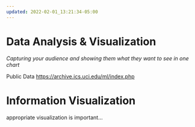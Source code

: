 ```yaml
---
updated: 2022-02-01_13:21:34-05:00
---
```

# Data Analysis & Visualization
*Capturing your audience and showing them what they want to see in one chart*

Public Data https://archive.ics.uci.edu/ml/index.php


# Information Visualization

appropriate visualization is important...

